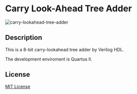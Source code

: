 # Carry Look-Ahead Tree Adder

![carry-lookahead-tree-adder](https://user-images.githubusercontent.com/30231731/68262565-f38dde00-0086-11ea-8003-a8c9980b6afd.png)

## Description

This is a 8-bit carry-lookahead tree adder by Verilog HDL.

The development enviroment is Quartus II.

## License

[MIT License](LICENSE)
